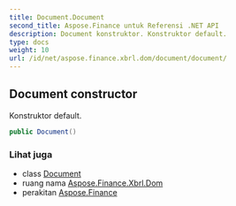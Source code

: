 ```yaml
---
title: Document.Document
second_title: Aspose.Finance untuk Referensi .NET API
description: Document konstruktor. Konstruktor default.
type: docs
weight: 10
url: /id/net/aspose.finance.xbrl.dom/document/document/
---
```

## Document constructor

Konstruktor default.

```csharp
public Document()
```

### Lihat juga

* class [Document](../)
* ruang nama [Aspose.Finance.Xbrl.Dom](../../document/)
* perakitan [Aspose.Finance](../../../)


